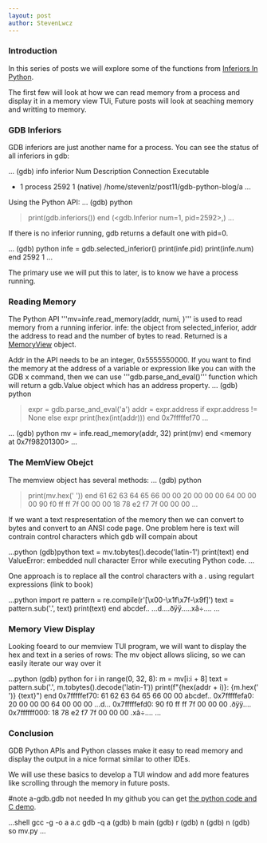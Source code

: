 ```yaml
---
layout: post
author: StevenLwcz
---
```

### Introduction

In this series of posts we will explore some of the functions from [Inferiors In Python](https://sourceware.org/gdb/current/onlinedocs/gdb.html/Inferiors-In-Python.html#Inferiors-In-Python).

The first few will look at how we can read memory from a process and display it in a memory view TUi, Future posts will look at seaching memory and writting to memory.

### GDB Inferiors

GDB inferiors are just another name for a process. You can see the status of all inferiors in gdb:

...
(gdb) info inferior
  Num  Description       Connection           Executable        
* 1    process 2592      1 (native)           /home/stevenlz/post11/gdb-python-blog/a 
...

Using the Python API:
...
(gdb) python
>print(gdb.inferiors())
>end
(<gdb.Inferior num=1, pid=2592>,)
...

If there is no inferior running, gdb returns a default one with pid=0.

...
(gdb) python
infe = gdb.selected_inferior()
print(infe.pid)
print(infe.num)
end
2592
1
...

The primary use we will put this to later, is to know we have a process running.

### Reading Memory

The Python API '''mv=infe.read_memory(addr, numi, )''' is used to read memory from a running inferior. infe: the object from selected_inferior, addr the address to read and the number of bytes to read.
Returned is a [MemoryView](https://docs.python.org/3/c-api/memoryview.html) object.

Addr in the API needs to be an integer,  0x5555550000. If you want to find the memory at the address of a variable or expression like you can with the GDB x command, then we can use '''gdb.parse_and_eval()''' function which will return a gdb.Value object which has an address property.
...
(gdb) python
>expr = gdb.parse_and_eval('a')
>addr = expr.address if expr.address != None else expr
>print(hex(int(addr)))
>end
0x7fffffef70
...

...
(gdb) python
mv = infe.read_memory(addr, 32)
print(mv)
end
<memory at 0x7f98201300>
...

### The MemView Obejct

The memview object has several methods:
...
(gdb) python
>print(mv.hex(' '))
>end
61 62 63 64 65 66 00 00 20 00 00 00 64 00 00 00 90 f0 ff ff 7f 00 00 00 18 78 e2 f7 7f 00 00 00
...

If we want a text respresentation of the memory then we can convert to bytes and convert to an ANSI code page. One problem here is text will contrain control characters which gdb will compain about

...python
(gdb)python
text = mv.tobytes().decode('latin-1')
print(text)
end
ValueError: embedded null character
Error while executing Python code.
...

One approach is to replace all the control characters with a . using regulart expressions (link to book)

...python
import re
pattern = re.compile(r'[\x00-\x1f\x7f-\x9f]')
text =  pattern.sub('.', text)
print(text)
end
abcdef.. ...d....ðÿÿ.....xâ÷....
...

### Memory View Display

Looking foeard to our memview TUI program, we will want to display the hex and text in a series of rows:
The mv object allows slicing, so we can easily iterate our way over it

...python
(gdb) python
for i in range(0, 32, 8):
    m = mv[i:i + 8]
    text = pattern.sub('.', m.tobytes().decode('latin-1'))
    print(f"{hex(addr + i)}: {m.hex(' ')} {text}")
end
0x7fffffef70: 61 62 63 64 65 66 00 00 abcdef..
0x7fffffefa0: 20 00 00 00 64 00 00 00  ...d...
0x7fffffefd0: 90 f0 ff ff 7f 00 00 00 .ðÿÿ....
0x7ffffff000: 18 78 e2 f7 7f 00 00 00 .xâ÷....
...

### Conclusion

GDB Python APIs and Python classes make it easy to read memory and display the output in a nice format similar to other IDEs.

We will use these basics to develop a TUI window and add more features like scrolling through the memory in future posts.

#note a-gdb.gdb not needed
In my github you can get [the python code and C demo](https://github.com/StevenLwcz/gdb-python-blog/tree/post11).

...shell
gcc -g -o a a.c
gdb -q a
(gdb) b main
(gdb) r
(gdb) n
(gdb) n
(gdb) so mv.py
...
